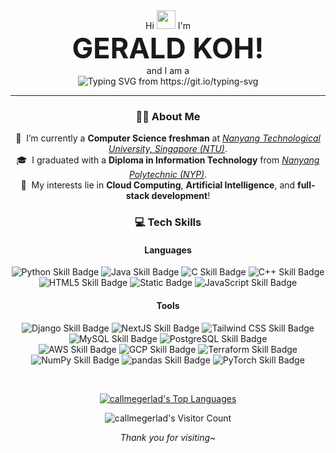 <div id="header" align="center">
  <br/><br/>
  <p>
    Hi
    <img src="https://media.giphy.com/media/hvRJCLFzcasrR4ia7z/giphy.gif" width="30px"/>
    I'm
    <br/>
    <strong style="font-size:45px">GERALD KOH!</strong>
    <br/>
    and I am a
    <br/>
    <picture>
      <source media="(prefers-color-scheme: dark)" srcset="https://readme-typing-svg.herokuapp.com?font=Inter&duration=4000&pause=1500&color=FFFFFF&center=true&width=435&lines=NTU+CS+Undergraduate;aspiring+Software+Engineer;avid+tech+enthusiast"/>
      <source media="(prefers-color-scheme: light)" srcset="https://readme-typing-svg.herokuapp.com?font=Inter&duration=4000&pause=1500&color=000000&center=true&width=435&lines=NTU+CS+Undergraduate;aspiring+Software+Engineer;avid+tech+enthusiast"/>
      <img src="https://readme-typing-svg.herokuapp.com?font=Inter&duration=4000&pause=1500&color=000000&center=true&width=435&lines=NTU+CS+Undergraduate;aspiring+Software+Engineer;avid+tech+enthusiast" alt="Typing SVG from https://git.io/typing-svg" />
    </picture>
  </p>
</div>
<hr/>
<div id="about" align="center">

  ### 🙋‍♂️ About Me
  📖&nbsp; I’m currently a **Computer Science freshman** at [*Nanyang Technological University, Singapore (NTU)*](https://www.ntu.edu.sg/). \
  🎓&nbsp; I graduated with a **Diploma in Information Technology** from [*Nanyang Polytechnic (NYP)*](https://www.nyp.edu.sg/). \
  👀&nbsp; My interests lie in **Cloud Computing**, **Artificial Intelligence**, and **full-stack development**!

</div>
<div id="skills" align="center">

  ### 💻 Tech Skills
  #### Languages
  ![Python Skill Badge](https://img.shields.io/badge/Python-3776AB?style=for-the-badge&logo=python&labelColor=202020)
  ![Java Skill Badge](https://img.shields.io/badge/Java-ED8B00?style=for-the-badge&logo=coffeescript&labelColor=202020)
  ![C Skill Badge](https://img.shields.io/badge/C-A8B9CC?style=for-the-badge&logo=c&labelColor=202020)
  ![C++ Skill Badge](https://img.shields.io/badge/C%2B%2B-00599C?style=for-the-badge&logo=cplusplus&labelColor=202020)
  ![HTML5 Skill Badge](https://img.shields.io/badge/HTML5-E34F26?style=for-the-badge&logo=html5&labelColor=202020)
  ![Static Badge](https://img.shields.io/badge/CSS-663399?style=for-the-badge&logo=css&labelColor=202020)
  ![JavaScript Skill Badge](https://img.shields.io/badge/Javascript-F7DF1E?style=for-the-badge&logo=javascript&labelColor=202020)
  #### Tools
  ![Django Skill Badge](https://img.shields.io/badge/Django-092E20?style=for-the-badge&logo=django&labelColor=202020)
  ![NextJS Skill Badge](https://img.shields.io/badge/NextJS-000000?style=for-the-badge&logo=nextdotjs&labelColor=202020)
  ![Tailwind CSS Skill Badge](https://img.shields.io/badge/Tailwind%20CSS-06B6D4?style=for-the-badge&logo=tailwindcss&labelColor=202020)
  ![MySQL Skill Badge](https://img.shields.io/badge/MySQL-4479A1?style=for-the-badge&logo=mysql&labelColor=202020)
  ![PostgreSQL Skill Badge](https://img.shields.io/badge/PostgreSQL-4169E1?style=for-the-badge&logo=postgresql&labelColor=202020)
  \
  ![AWS Skill Badge](https://img.shields.io/badge/AWS-232F3E?style=for-the-badge&logo=amazonwebservices&labelColor=202020)
  ![GCP Skill Badge](https://img.shields.io/badge/GCP-4285F4?style=for-the-badge&logo=googlecloud&labelColor=202020)
  ![Terraform Skill Badge](https://img.shields.io/badge/Terraform-844FBA?style=for-the-badge&logo=terraform&labelColor=202020)
  ![NumPy Skill Badge](https://img.shields.io/badge/NumPy-013243?style=for-the-badge&logo=numpy&labelColor=202020)
  ![pandas Skill Badge](https://img.shields.io/badge/pandas-150458?style=for-the-badge&logo=pandas&labelColor=202020)
  ![PyTorch Skill Badge](https://img.shields.io/badge/PyTorch-EE4C2C?style=for-the-badge&logo=pytorch&labelColor=202020)

</div>
<br/>
<div id="footer" align="center">

  [![callmegerlad's Top Languages](https://github-readme-stats.vercel.app/api/top-langs/?username=callmegerlad&layout=compact&theme=radical)](https://github.com/anuraghazra/github-readme-stats)

  <img src="https://profile-counter.glitch.me/{callmegerlad}/count.svg" alt="callmegerlad's Visitor Count" /><br/>

  *Thank you for visiting~*

</div>